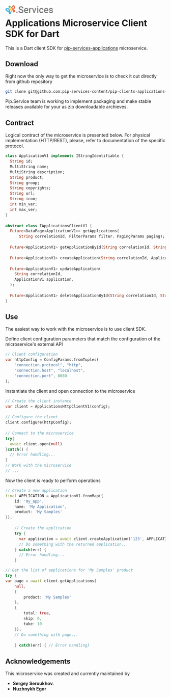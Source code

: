 # <img src="https://github.com/pip-services/pip-services/raw/master/design/Logo.png" alt="Pip.Services Logo" style="max-width:30%"> <br/> Applications Microservice Client SDK for Dart

This is a Dart client SDK for [pip-services-applications](https://github.com/pip-services-content/pip-services-applications-dart) microservice.

## Download

Right now the only way to get the microservice is to check it out directly from github repository
```bash
git clone git@github.com:pip-services-content/pip-clients-applications-dart.git
```

Pip.Service team is working to implement packaging and make stable releases available for your 
as zip downloadable archieves.

## Contract

Logical contract of the microservice is presented below. For physical implementation (HTTP/REST),
please, refer to documentation of the specific protocol.

```dart
class ApplicationV1 implements IStringIdentifiable {
  String id;
  MultiString name;
  MultiString description;
  String product;
  String group;
  String copyrights;
  String url;
  String icon;
  int min_ver;
  int max_ver;
}

abstract class IApplicationsClientV1 {
  Future<DataPage<ApplicationV1>> getApplications(
      String correlationId, FilterParams filter, PagingParams paging);

  Future<ApplicationV1> getApplicationById(String correlationId, String applicationId);

  Future<ApplicationV1> createApplication(String correlationId, ApplicationV1 application);

  Future<ApplicationV1> updateApplication(
    String correlationId,
    ApplicationV1 application,
  );

  Future<ApplicationV1> deleteApplicationById(String correlationId, String applicationId);
}
```

## Use

The easiest way to work with the microservice is to use client SDK. 

Define client configuration parameters that match the configuration of the microservice's external API
```dart
// Client configuration
var httpConfig = ConfigParams.fromTuples(
	"connection.protocol", "http",
	"connection.host", "localhost",
	"connection.port", 8080
);
```

Instantiate the client and open connection to the microservice
```dart
// Create the client instance
var client = ApplicationsHttpClientV1(config);

// Configure the client
client.configure(httpConfig);

// Connect to the microservice
try{
  await client.open(null)
}catch() {
  // Error handling...
}       
// Work with the microservice
// ...
```

Now the client is ready to perform operations
```dart
// Create a new application
final APPLICATION = ApplicationV1.fromMap({
    id: 'my_app',
    name: 'My Application',
    product: 'My Samples'
});

    // Create the application
    try {
      var application = await client.createApplication('123', APPLICATION);
      // Do something with the returned application...
    } catch(err) {
      // Error handling...     
    }
```

```dart
// Get the list of applications for 'My Samples' product
try {
var page = await client.getApplications(
    null,
    {
        product: 'My Samples'
    },
    {
        total: true,
        skip: 0,
        take: 10
    });
    // Do something with page...

    } catch(err) { // Error handling}
```   

## Acknowledgements

This microservice was created and currently maintained by
- **Sergey Seroukhov**.
- **Nuzhnykh Egor**
